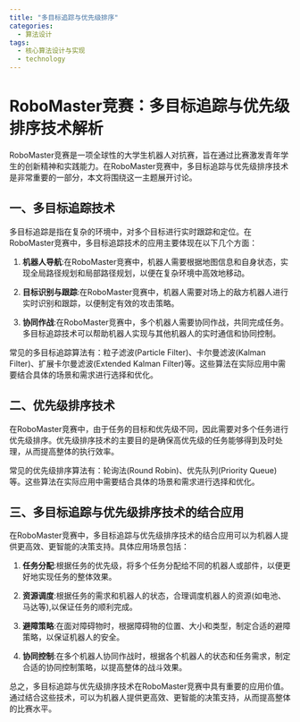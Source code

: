 ```yaml
---  
title: "多目标追踪与优先级排序"  
categories:  
  - 算法设计  
tags: 
  - 核心算法设计与实现 
  - technology  
---  
```


# RoboMaster竞赛：多目标追踪与优先级排序技术解析

RoboMaster竞赛是一项全球性的大学生机器人对抗赛，旨在通过比赛激发青年学生的创新精神和实践能力。在RoboMaster竞赛中，多目标追踪与优先级排序技术是非常重要的一部分，本文将围绕这一主题展开讨论。

## 一、多目标追踪技术

多目标追踪是指在复杂的环境中，对多个目标进行实时跟踪和定位。在RoboMaster竞赛中，多目标追踪技术的应用主要体现在以下几个方面：

1. **机器人导航**:在RoboMaster竞赛中，机器人需要根据地图信息和自身状态，实现全局路径规划和局部路径规划，以便在复杂环境中高效地移动。

2. **目标识别与跟踪**:在RoboMaster竞赛中，机器人需要对场上的敌方机器人进行实时识别和跟踪，以便制定有效的攻击策略。

3. **协同作战**:在RoboMaster竞赛中，多个机器人需要协同作战，共同完成任务。多目标追踪技术可以帮助机器人实现与其他机器人的实时通信和协同控制。

常见的多目标追踪算法有：粒子滤波(Particle Filter)、卡尔曼滤波(Kalman Filter)、扩展卡尔曼滤波(Extended Kalman Filter)等。这些算法在实际应用中需要结合具体的场景和需求进行选择和优化。

## 二、优先级排序技术

在RoboMaster竞赛中，由于任务的目标和优先级不同，因此需要对多个任务进行优先级排序。优先级排序技术的主要目的是确保高优先级的任务能够得到及时处理，从而提高整体的执行效率。

常见的优先级排序算法有：轮询法(Round Robin)、优先队列(Priority Queue)等。这些算法在实际应用中需要结合具体的场景和需求进行选择和优化。

## 三、多目标追踪与优先级排序技术的结合应用

在RoboMaster竞赛中，多目标追踪与优先级排序技术的结合应用可以为机器人提供更高效、更智能的决策支持。具体应用场景包括：

1. **任务分配**:根据任务的优先级，将多个任务分配给不同的机器人或部件，以便更好地实现任务的整体效果。

2. **资源调度**:根据任务的需求和机器人的状态，合理调度机器人的资源(如电池、马达等),以保证任务的顺利完成。

3. **避障策略**:在面对障碍物时，根据障碍物的位置、大小和类型，制定合适的避障策略，以保证机器人的安全。

4. **协同控制**:在多个机器人协同作战时，根据各个机器人的状态和任务需求，制定合适的协同控制策略，以提高整体的战斗效果。

总之，多目标追踪与优先级排序技术在RoboMaster竞赛中具有重要的应用价值。通过结合这些技术，可以为机器人提供更高效、更智能的决策支持，从而提高整体的比赛水平。 
